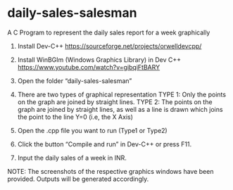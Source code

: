 # daily-sales-salesman
A C Program to represent the daily sales report for a week graphically

1. Install Dev-C++ https://sourceforge.net/projects/orwelldevcpp/

2. Install WinBGIm (Windows Graphics Library) in Dev C++ https://www.youtube.com/watch?v=gibqiFtBARY

3. Open the folder “daily-sales-salesman”

4. There are two types of graphical representation 
   TYPE 1: Only the points on the graph are joined by straight lines.
   TYPE 2: The points on the graph are joined by straight lines, 
           as well as a line is drawn which joins the point to the line Y=0 (i.e, the X Axis)

5. Open the .cpp file you want to run (Type1 or Type2)

6. Click the button “Compile and run” in Dev-C++ or press F11.

7. Input the daily sales of a week in INR.

NOTE: The screenshots of the respective graphics windows have been provided. Outputs will be generated accordingly.
